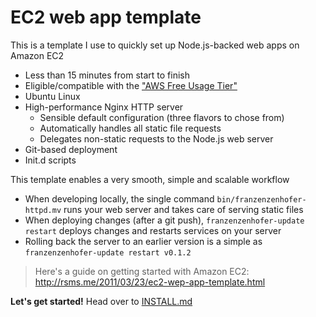# EC2 web app template

This is a template I use to quickly set up Node.js-backed web apps on Amazon EC2

- Less than 15 minutes from start to finish
- Eligible/compatible with the ["AWS Free Usage Tier"](http://aws.amazon.com/free/)
- Ubuntu Linux
- High-performance Nginx HTTP server
  - Sensible default configuration (three flavors to chose from)
  - Automatically handles all static file requests
  - Delegates non-static requests to the Node.js web server
- Git-based deployment
- Init.d scripts

This template enables a very smooth, simple and scalable workflow

- When developing locally, the single command `bin/franzenzenhofer-httpd.mv` runs your web server and takes care of serving static files
- When deploying changes (after a git push), `franzenzenhofer-update restart` deploys changes and restarts services on your server
- Rolling back the server to an earlier version is a simple as `franzenzenhofer-update restart v0.1.2`

> Here's a guide on getting started with Amazon EC2: <http://rsms.me/2011/03/23/ec2-wep-app-template.html>

**Let's get started!** Head over to [INSTALL.md](https://github.com/rsms/ec2-webapp/blob/master/INSTALL.md#readme)
